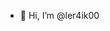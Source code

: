 - 👋 Hi, I’m @ler4ik00
<!---
ler4ik00/ler4ik00 is a ✨ special ✨ repository because its `README.md` (this file) appears on your GitHub profile.
You can click the Preview link to take a look at your changes.
--->
